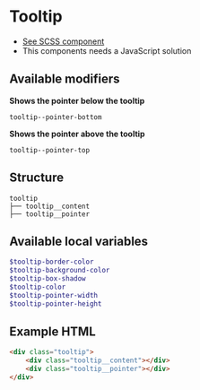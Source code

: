 # Tooltip
- [See SCSS component](../../scss/components/_tooltip.scss)
- This components needs a JavaScript solution

## Available modifiers
**Shows the pointer below the tooltip**
```
tooltip--pointer-bottom
```
**Shows the pointer above the tooltip**
```
tooltip--pointer-top
```

## Structure
```
tooltip
├── tooltip__content
├── tooltip__pointer
```

## Available local variables
```scss
$tooltip-border-color
$tooltip-background-color
$tooltip-box-shadow
$tooltip-color
$tooltip-pointer-width
$tooltip-pointer-height
```

## Example HTML
```html
<div class="tooltip">
	<div class="tooltip__content"></div>
	<div class="tooltip__pointer"></div>
</div>
```
